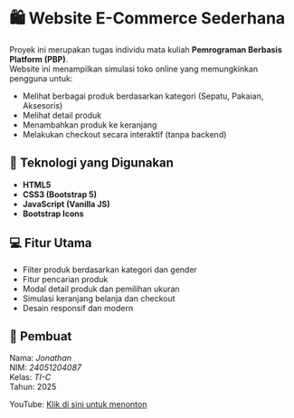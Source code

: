# 🛍️ Website E-Commerce Sederhana

Proyek ini merupakan tugas individu mata kuliah **Pemrograman Berbasis Platform (PBP)**.  
Website ini menampilkan simulasi toko online yang memungkinkan pengguna untuk:
- Melihat berbagai produk berdasarkan kategori (Sepatu, Pakaian, Aksesoris)
- Melihat detail produk
- Menambahkan produk ke keranjang
- Melakukan checkout secara interaktif (tanpa backend)

## 🚀 Teknologi yang Digunakan
- **HTML5**
- **CSS3 (Bootstrap 5)**
- **JavaScript (Vanilla JS)**
- **Bootstrap Icons**

## 💻 Fitur Utama
- Filter produk berdasarkan kategori dan gender  
- Fitur pencarian produk  
- Modal detail produk dan pemilihan ukuran  
- Simulasi keranjang belanja dan checkout  
- Desain responsif dan modern  

## 👤 Pembuat
Nama: *Jonathan*  
NIM: *24051204087*  
Kelas: *TI-C*  
Tahun: 2025

YouTube: [Klik di sini untuk menonton]([https://youtu.be/djrqH8MUmy4](https://youtu.be/djrqH8MUmy4))
